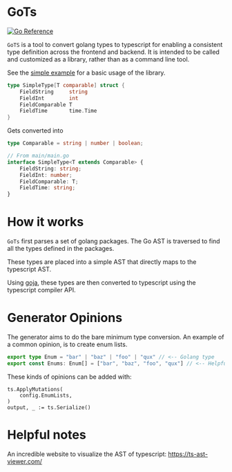 # GoTs

[![Go Reference](https://pkg.go.dev/badge/github.com/coder/gots.svg)](https://pkg.go.dev/github.com/coder/gots)

`GoTS` is a tool to convert golang types to typescript for enabling a consistent type definition across the frontend and backend. It is intended to be called and customized as a library, rather than as a command line tool.

See the [simple example](./example/simple) for a basic usage of the library.
```go
type SimpleType[T comparable] struct {
	FieldString     string
	FieldInt        int
	FieldComparable T
	FieldTime       time.Time
}
```

Gets converted into

```typescript
type Comparable = string | number | boolean;

// From main/main.go
interface SimpleType<T extends Comparable> {
    FieldString: string;
    FieldInt: number;
    FieldComparable: T;
    FieldTime: string;
}
```

# How it works

`GoTs` first parses a set of golang packages. The Go AST is traversed to find all the types defined in the packages. 

These types are placed into a simple AST that directly maps to the typescript AST.

Using [goja](https://github.com/dop251/goja), these types are then converted to typescript using the typescript compiler API. 


# Generator Opinions

The generator aims to do the bare minimum type conversion. An example of a common opinion, is to create enum lists.

```typescript
export type Enum = "bar" | "baz" | "foo" | "qux" // <-- Golang type
export const Enums: Enum[] = ["bar", "baz", "foo", "qux"] // <-- Helpful additional generated type
```

These kinds of opinions can be added with:
```golang
ts.ApplyMutations(
	config.EnumLists,
)
output, _ := ts.Serialize()
```

# Helpful notes

An incredible website to visualize the AST of typescript: https://ts-ast-viewer.com/